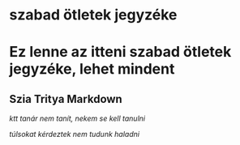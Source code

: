 # szabad ötletek jegyzéke
# Ez lenne az itteni szabad ötletek jegyzéke, lehet mindent

## Szia Tritya Markdown

*ktt tanár nem tanít, nekem se kell tanulni*

*túlsokat kérdeztek nem tudunk haladni*
